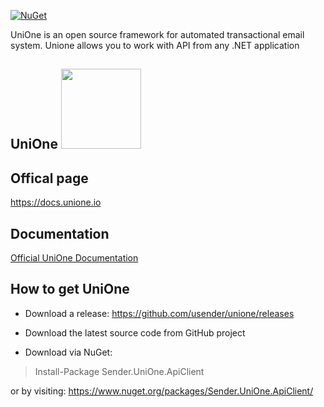 [![NuGet](https://img.shields.io/nuget/v/Sender.UniOne.ApiClient)](https://www.nuget.org/packages/Sender.UniOne.ApiClient)

UniOne is an open source framework for automated transactional email system. Unione allows you to work with API from any .NET application

## UniOne <img src="https://docs.unione.io/assets/slate/img/logo-unione.svg" width="128"/>
##  Offical page
https://docs.unione.io

## Documentation
[Official UniOne Documentation](https://docs.unione.io/en/web-api-ref?http#web-api)

## How to get UniOne
- Download a release: https://github.com/usender/unione/releases

- Download the latest source code from GitHub project

- Download via NuGet:
> Install-Package Sender.UniOne.ApiClient
> 
or by visiting: https://www.nuget.org/packages/Sender.UniOne.ApiClient/
